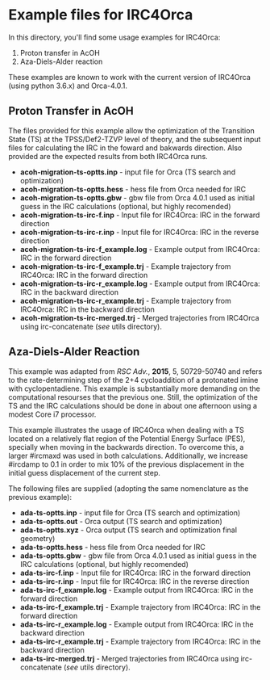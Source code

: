 # Example files for IRC4Orca

In this directory, you'll find some usage examples for IRC4Orca:

1. Proton transfer in AcOH
2. Aza-Diels-Alder reaction

These examples are known to work with the current version of IRC4Orca (using python 3.6.x) and Orca-4.0.1.

## Proton Transfer in AcOH
The files provided for this example allow the optimization of the Transition State (TS) at the TPSS/Def2-TZVP level of theory, and the subsequent input files for calculating the IRC in the foward and bakwards direction. Also provided are the expected results from both IRC4Orca runs.
* __acoh-migration-ts-optts.inp__ - input file for Orca (TS search and optimization)
* __acoh-migration-ts-optts.hess__ - hess file from Orca needed for IRC
* __acoh-migration-ts-optts.gbw__ - gbw file from Orca 4.0.1 used as initial guess in the IRC calculations (optional, but highly recomended)
* __acoh-migration-ts-irc-f.inp__ - Input file for IRC4Orca: IRC in the forward direction
* __acoh-migration-ts-irc-r.inp__ - Input file for IRC4Orca: IRC in the reverse direction
* __acoh-migration-ts-irc-f_example.log__ - Example output from IRC4Orca: IRC in the forward direction
* __acoh-migration-ts-irc-f_example.trj__ - Example trajectory from IRC4Orca: IRC in the forward direction
* __acoh-migration-ts-irc-r_example.log__ - Example output from IRC4Orca: IRC in the backward direction
* __acoh-migration-ts-irc-r_example.trj__ - Example trajectory from IRC4Orca: IRC in the backward direction
* __acoh-migration-ts-irc-merged.trj__ - Merged trajectories from IRC4Orca using irc-concatenate (_see_ utils directory).

## Aza-Diels-Alder Reaction
This example was adapted from _RSC Adv._, __2015__, 5, 50729-50740 and refers to the rate-determining step of the 2+4 cycloaddition of a protonated imine with cyclopentadiene. This example is substantially more demanding on the computational resourses that the previous one. Still, the optimization of the TS and the IRC calculations should be done in about one afternoon using a modest Core i7 processor.

This example illustrates the usage of IRC4Orca when dealing with a TS located on a relatively flat region of the Potential Energy Surface (PES), specially when moving in the backwards direction. To overcome this, a larger #ircmaxd was used in both calculations. Additionally, we increase #ircdamp to 0.1 in order to mix 10% of the previous displacement in the initial guess displacement of the current step.

The following files are supplied (adopting the same nomenclature as the previous example):
* __ada-ts-optts.inp__ - input file for Orca (TS search and optimization)
* __ada-ts-optts.out__ - Orca output (TS search and optimization)
* __ada-ts-optts.xyz__ - Orca output (TS search and optimization final geometry)
* __ada-ts-optts.hess__ - hess file from Orca needed for IRC
* __ada-ts-optts.gbw__ - gbw file from Orca 4.0.1 used as initial guess in the IRC calculations (optional, but highly recomended)
* __ada-ts-irc-f.inp__ - Input file for IRC4Orca: IRC in the forward direction
* __ada-ts-irc-r.inp__ - Input file for IRC4Orca: IRC in the reverse direction
* __ada-ts-irc-f_example.log__ - Example output from IRC4Orca: IRC in the forward direction
* __ada-ts-irc-f_example.trj__ - Example trajectory from IRC4Orca: IRC in the forward direction
* __ada-ts-irc-r_example.log__ - Example output from IRC4Orca: IRC in the backward direction
* __ada-ts-irc-r_example.trj__ - Example trajectory from IRC4Orca: IRC in the backward direction
* __ada-ts-irc-merged.trj__ - Merged trajectories from IRC4Orca using irc-concatenate (_see_ utils directory).



